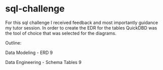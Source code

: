 # sql-challenge 
For this sql challenge I received feedback and most importantly guidance my tutor session. In order to create the EDR for the tables QuickDBD was the tool of choice that was selected for the diagrams.

Outline:

Data Modeling - ERD 9

Data Engineering - Schema Tables 9 

